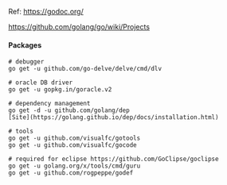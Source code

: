 Ref: https://godoc.org/

https://github.com/golang/go/wiki/Projects

#### Packages
```shell
# debugger
go get -u github.com/go-delve/delve/cmd/dlv

# oracle DB driver
go get -u gopkg.in/goracle.v2

# dependency management
go get -d -u github.com/golang/dep
[Site](https://golang.github.io/dep/docs/installation.html)

# tools
go get -u github.com/visualfc/gotools
go get -u github.com/visualfc/gocode

# required for eclipse https://github.com/GoClipse/goclipse
go get -u golang.org/x/tools/cmd/guru
go get -u github.com/rogpeppe/godef
```
